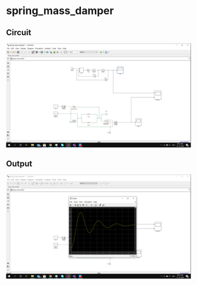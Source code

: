 # spring_mass_damper

<h2>Circuit</h2>
<img src="pictures/circuit.png">

<h2>Output</h2>
<img src="pictures/op.png">
